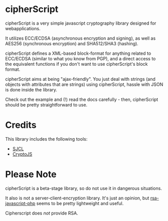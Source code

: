 cipherScript
============

cipherScript is a very simple javascript cryptography library designed for webapplications. 

It utilizes ECC/ECDSA (asynchronous encryption and signing), as well as AES256 (synchronous encryption) and SHA512/SHA3 (hashing).

cipherScript defines a XML-based block-format for anything related to ECC/ECDSA (similar to what you know from PGP), and a direct access to the equivalent functions if you don't want to use cipherScript's block format.

cipherScript aims at being "ajax-friendly". You just deal with strings (and objects with attributes that are strings) using cipherScript, hassle with JSON is done inside the library.

Check out the example and (!) read the docs carefully - then, cipherScript should be pretty straightforward to use.

Credits
============

This library includes the following tools:

* [SJCL](https://github.com/bitwiseshiftleft/sjcl)
* [CryptoJS](http://code.google.com/p/crypto-js/)

Please Note
============

cipherScript is a beta-stage library, so do not use it in dangerous situations. 

It also is not a server-client-encryption library. It's just an opinion, but [rsa-javascript-php](https://github.com/Trenker/rsa-javascript-php/) seems to be pretty lightweight and useful.

Cipherscript does *not* provide RSA.
